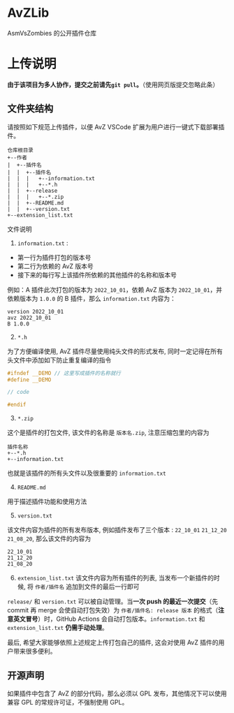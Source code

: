 <!--
 * @Coding: utf-8
 * @Author: vector-wlc
 * @Date: 2022-10-04 18:40:25
 * @Description: 
-->

# AvZLib

AsmVsZombies 的公开插件仓库

# 上传说明

**由于该项目为多人协作，提交之前请先`git pull`。**（使用网页版提交忽略此条）

## 文件夹结构

请按照如下规范上传插件，以便 AvZ VSCode 扩展为用户进行一键式下载部署插件。

```
仓库根目录
+--作者
|  +--插件名
|  |  +--插件名
|  |  |   +--information.txt
|  |  |   +--*.h
|  |  +--release
|  |  |   +--*.zip
|  |  +--README.md
|  |  +--version.txt  
+--extension_list.txt
```

文件说明

1. `information.txt` : 
* 第一行为插件打包的版本号
* 第二行为依赖的 AvZ 版本号
* 接下来的每行写上该插件所依赖的其他插件的名称和版本号

例如：A 插件此次打包的版本为 `2022_10_01`，依赖 AvZ 版本为 `2022_10_01`，并依赖版本为 `1.0.0`  的 B 插件，那么 `information.txt` 内容为：

```
version 2022_10_01
avz 2022_10_01
B 1.0.0
```

2. `*.h`

为了方便编译使用, AvZ 插件尽量使用纯头文件的形式发布, 同时一定记得在所有头文件中添加如下防止重复编译的指令

```C++
#ifndef __DEMO // 这里写成插件的名称就行 
#define __DEMO

// code

#endif
```

3. `*.zip`

这个是插件的打包文件, 该文件的名称是 `版本名.zip`, 注意压缩包里的内容为 

```
插件名称
+--*.h
+--information.txt
```

也就是该插件的所有头文件以及很重要的 `information.txt` 

4. `README.md`

用于描述插件功能和使用方法

5. `version.txt`

该文件内容为插件的所有发布版本, 例如插件发布了三个版本 : `22_10_01` `21_12_20` `21_08_20`,
那么该文件的内容为

```
22_10_01
21_12_20
21_08_20
```

6. `extension_list.txt`
   该文件内容为所有插件的列表, 当发布一个新插件的时候, 将 `作者/插件名` 追加到文件的最后一行即可

`release/` 和 `version.txt` 可以被自动管理。当**一次 push 的最近一次提交**（先 commit 再 merge 会使自动打包失效）为 `作者/插件名: release 版本` 的格式（**注意英文冒号**）时，GitHub Actions 会自动打包版本。`information.txt` 和 `extension_list.txt` **仍需手动处理**。

最后, 希望大家能够依照上述规定上传打包自己的插件, 这会对使用 AvZ 插件的用户带来很多便利。

## 开源声明

如果插件中包含了 AvZ 的部分代码，那么必须以 GPL 发布，其他情况下可以使用兼容 GPL 的常规许可证，不强制使用 GPL。
